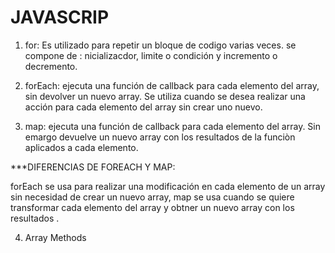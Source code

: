 # JAVASCRIP


1. for: Es utilizado para repetir un bloque de codigo varias veces.
    se compone de : nicializacdor, limite o condición y incremento o decremento.

2. forEach: ejecuta una función de callback para cada elemento del array, sin devolver un nuevo array. Se utiliza cuando se desea realizar una acción para cada elemento del array sin crear uno nuevo.


3. map: ejecuta una función de callback para cada elemento del array. Sin emargo devuelve un nuevo array con los resultados de la funciòn aplicados a cada elemento. 

***DIFERENCIAS DE FOREACH Y MAP: 

forEach se usa para realizar una modificación en cada elemento de un array sin necesidad de crear un nuevo array, 
map se usa cuando se quiere transformar cada elemento del array y obtner un nuevo array con los resultados .

4. Array Methods



